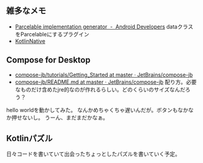 ## 雑多なメモ

- [Parcelable implementation generator  -  Android Developers](https://developer.android.com/kotlin/parcelize) dataクラスをParcelableにするプラグイン
- [KotlinNative](KotlinNative)

## Compose for Desktop

- [compose-jb/tutorials/Getting_Started at master · JetBrains/compose-jb](https://github.com/JetBrains/compose-jb/tree/master/tutorials/Getting_Started)
- [compose-jb/README.md at master · JetBrains/compose-jb](https://github.com/JetBrains/compose-jb/blob/master/tutorials/Native_distributions_and_local_execution/README.md) 配り方。必要なものだけ含めたjre的なのが作れるらしい。どのくらいのサイズなんだろう？

hello worldを動かしてみた。
なんかめちゃくちゃ遅いんだが。ボタンもなかなか押せないし。
うーん、まだまだかなぁ。

## Kotlinパズル

日々コードを書いていて出会ったちょっとしたパズルを書いていく予定。